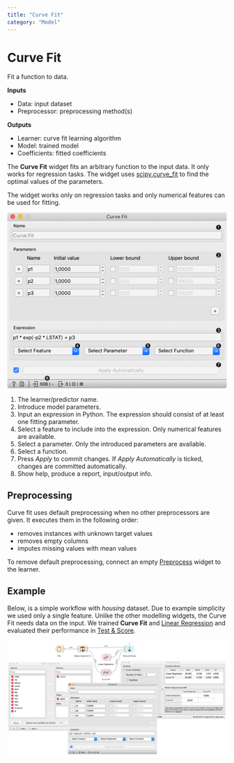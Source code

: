 ```yaml
---
title: "Curve Fit"
category: "Model"
---
```

Curve Fit
=========

Fit a function to data.

**Inputs**

- Data: input dataset
- Preprocessor: preprocessing method(s)

**Outputs**

- Learner: curve fit learning algorithm
- Model: trained model
- Coefficients: fitted coefficients

The **Curve Fit** widget fits an arbitrary function to the input data. It only works for regression tasks.
The widget uses [scipy.curve_fit](https://docs.scipy.org/doc/scipy/reference/generated/scipy.optimize.curve_fit.html) to find the optimal values of the parameters.

The widget works only on regression tasks and only numerical features can be used for fitting.

![](/widget-catalog/model/images/CurveFit-stamped.png)

1. The learner/predictor name.
2. Introduce model parameters.
3. Input an expression in Python. The expression should consist of at least one fitting parameter.
4. Select a feature to include into the expression. Only numerical features are available.
5. Select a parameter. Only the introduced parameters are available.
6. Select a function.
7. Press *Apply* to commit changes. If *Apply Automatically* is ticked, changes are committed automatically.
8. Show help, produce a report, input/output info.

Preprocessing
-------------

Curve fit uses default preprocessing when no other preprocessors are given. It executes them in the following order:

- removes instances with unknown target values
- removes empty columns
- imputes missing values with mean values

To remove default preprocessing, connect an empty [Preprocess](/widget-catalog/model/../data/preprocess) widget to the learner.

Example
-------

Below, is a simple workflow with *housing* dataset. Due to example simplicity we used only a single feature. Unlike the other modelling widgets, the Curve Fit needs data on the input. We trained **Curve Fit** and [Linear Regression](../model/linearregression.md) and evaluated their performance in [Test & Score](/widget-catalog/model/../evaluate/testandscore).

![](/widget-catalog/model/images/CurveFit-example.png)
